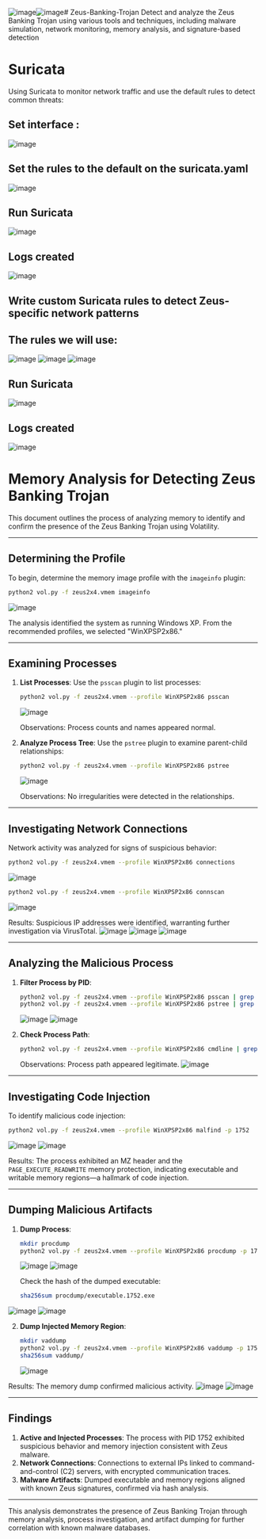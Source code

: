 ![image](https://github.com/user-attachments/assets/bd0a2db2-f05a-4edf-bde7-3bd8625e256c)![image](https://github.com/user-attachments/assets/bbbcb169-e027-409f-af7f-353e5e7afdf4)# Zeus-Banking-Trojan
Detect and analyze the Zeus Banking Trojan using various tools and techniques, including malware simulation, network monitoring, memory analysis, and signature-based detection

# Suricata
Using Suricata to monitor network traffic and use the default rules to detect common threats:
## Set interface :
![image](https://github.com/user-attachments/assets/f02a6905-8832-4272-9301-c4925864be71)

## Set the rules to the default on the suricata.yaml

![image](https://github.com/user-attachments/assets/1f05998d-f6ce-4481-88ad-e339ce73ae31)

## Run Suricata
![image](https://github.com/user-attachments/assets/0bdb18d8-dfcd-47fe-8f8a-c1d46d98b6db)

## Logs created
![image](https://github.com/user-attachments/assets/fcb0e015-f731-469c-85c7-1ca10cc644f8)

## Write custom Suricata rules to detect Zeus-specific network patterns

## The rules we will use:

![image](https://github.com/user-attachments/assets/a9e7fe38-aa4c-4b25-a22c-a55b4e0983ad)
![image](https://github.com/user-attachments/assets/755aaaf0-44ea-4357-af44-6e035968263c)
![image](https://github.com/user-attachments/assets/7e049d85-b899-4739-abc8-47045eace521)

## Run Suricata
![image](https://github.com/user-attachments/assets/38450362-a465-45c3-a518-bf8714f394f7)

## Logs created
![image](https://github.com/user-attachments/assets/ad206dfe-f418-49a6-9ec4-a04ad9ab5f47)


# Memory Analysis for Detecting Zeus Banking Trojan

This document outlines the process of analyzing memory to identify and confirm the presence of the Zeus Banking Trojan using Volatility.

---

## Determining the Profile
To begin, determine the memory image profile with the `imageinfo` plugin:
```bash
python2 vol.py -f zeus2x4.vmem imageinfo
```
![image](https://github.com/user-attachments/assets/f8ccbe6e-5405-4d5f-bec0-36227a095691)

The analysis identified the system as running Windows XP. From the recommended profiles, we selected "WinXPSP2x86."

---

## Examining Processes
1. **List Processes**: Use the `psscan` plugin to list processes:
   ```bash
   python2 vol.py -f zeus2x4.vmem --profile WinXPSP2x86 psscan
   ```
   ![image](https://github.com/user-attachments/assets/cd255f7a-abba-4761-ab60-8be2d51541ad)

   Observations: Process counts and names appeared normal.

2. **Analyze Process Tree**: Use the `pstree` plugin to examine parent-child relationships:
   ```bash
   python2 vol.py -f zeus2x4.vmem --profile WinXPSP2x86 pstree
   ```
   ![image](https://github.com/user-attachments/assets/888f9526-c273-4c51-9068-f4f669388b68)

   Observations: No irregularities were detected in the relationships.

---

## Investigating Network Connections
Network activity was analyzed for signs of suspicious behavior:
```bash
python2 vol.py -f zeus2x4.vmem --profile WinXPSP2x86 connections
```
![image](https://github.com/user-attachments/assets/971b58f0-4d1f-40d0-b875-d6e5cfbad3ee)
```bash
python2 vol.py -f zeus2x4.vmem --profile WinXPSP2x86 connscan
```
![image](https://github.com/user-attachments/assets/a9c7c3f4-40d0-402c-8593-7a377a42dc90)

Results: Suspicious IP addresses were identified, warranting further investigation via VirusTotal.
![image](https://github.com/user-attachments/assets/4ce04361-3688-4e18-bb54-22976c47fc9a)
![image](https://github.com/user-attachments/assets/98dfd443-70ee-4792-9902-68d62c1b20de)
![image](https://github.com/user-attachments/assets/ea3058c3-ea60-419b-a777-b36887270710)

---

## Analyzing the Malicious Process
1. **Filter Process by PID**:
   ```bash
   python2 vol.py -f zeus2x4.vmem --profile WinXPSP2x86 psscan | grep 1752
   python2 vol.py -f zeus2x4.vmem --profile WinXPSP2x86 pstree | grep 1752
   ```
   ![image](https://github.com/user-attachments/assets/d1b4e54a-2ce1-4e5c-bdaf-3cd12370df01)
![image](https://github.com/user-attachments/assets/44e334dc-b9e6-4b82-9aa0-44dc6335ab71)

2. **Check Process Path**:
   ```bash
   python2 vol.py -f zeus2x4.vmem --profile WinXPSP2x86 cmdline | grep 1752
   ```
   Observations: Process path appeared legitimate.
![image](https://github.com/user-attachments/assets/a7f9098b-952f-4e0f-9ee7-9a4cc8a27232)

---

## Investigating Code Injection
To identify malicious code injection:
```bash
python2 vol.py -f zeus2x4.vmem --profile WinXPSP2x86 malfind -p 1752
```
![image](https://github.com/user-attachments/assets/5102cb0c-63f7-491b-8d4e-e140f253d43d)
![image](https://github.com/user-attachments/assets/c63779ae-81f6-4b40-a211-e51b57e6932e)

Results: The process exhibited an MZ header and the `PAGE_EXECUTE_READWRITE` memory protection, indicating executable and writable memory regions—a hallmark of code injection.

---

## Dumping Malicious Artifacts
1. **Dump Process**:
   ```bash
   mkdir procdump
   python2 vol.py -f zeus2x4.vmem --profile WinXPSP2x86 procdump -p 1752 -D procdump/
   ```
   ![image](https://github.com/user-attachments/assets/f7a75435-ea76-4323-991f-64f2f32089ac)
![image](https://github.com/user-attachments/assets/0d97b5a5-1dcf-4e34-8faa-58d0b7a65631)

   Check the hash of the dumped executable:
   ```bash
   sha256sum procdump/executable.1752.exe
   ```
![image](https://github.com/user-attachments/assets/9469cd5f-99a3-46d5-8255-88d8cb938da7)
![image](https://github.com/user-attachments/assets/9a12e11f-d2f0-4ded-9414-d9f0e90ad720)

2. **Dump Injected Memory Region**:
   ```bash
   mkdir vaddump
   python2 vol.py -f zeus2x4.vmem --profile WinXPSP2x86 vaddump -p 1752 -b 0x3080000 -D vaddump/
   sha256sum vaddump/
   ```
   ![image](https://github.com/user-attachments/assets/4ac9f2a3-b6d8-48e5-87bb-0bc4450aa8b0)

Results: The memory dump confirmed malicious activity.
![image](https://github.com/user-attachments/assets/5fea93ee-2611-4a14-ac92-1e85f35dc0d2)
![image](https://github.com/user-attachments/assets/c40ae166-a9a7-4d89-9612-13e5965e32cd)

---

## Findings
1. **Active and Injected Processes**: The process with PID 1752 exhibited suspicious behavior and memory injection consistent with Zeus malware.
2. **Network Connections**: Connections to external IPs linked to command-and-control (C2) servers, with encrypted communication traces.
3. **Malware Artifacts**: Dumped executable and memory regions aligned with known Zeus signatures, confirmed via hash analysis.

---

This analysis demonstrates the presence of Zeus Banking Trojan through memory analysis, process investigation, and artifact dumping for further correlation with known malware databases.

